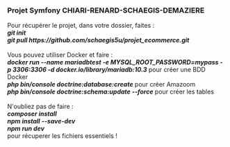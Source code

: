 <h3>Projet Symfony CHIARI-RENARD-SCHAEGIS-DEMAZIERE</h3>

<p>Pour récupérer le projet, dans votre dossier, faites : <br/><i><b>git init</b> <br/><b>git pull <link>https://github.com/schaegis5u/projet_ecommerce.git</link></b></i><br/><br/>Vous pouvez utiliser Docker et faire :<br/> <i><b>docker run --name mariadbtest -e MYSQL_ROOT_PASSWORD=<link>mypass</link> -p 3306:3306 -d docker.io/library/mariadb:10.3</b></i> pour créer une BDD Docker <br/><i><b>php bin/console doctrine:database:create</b></i> pour créer Amazoom <br/><i><b>php bin/console doctrine:schema:update --force</b></i> pour créer les tables <br/><br/>N'oubliez pas de faire : <br/><i><b>composer install</b> <br/><b>npm install --save-dev</b> <br/><b>npm run dev</b></i> <br/>pour récuperer les fichiers essentiels ! </p>

